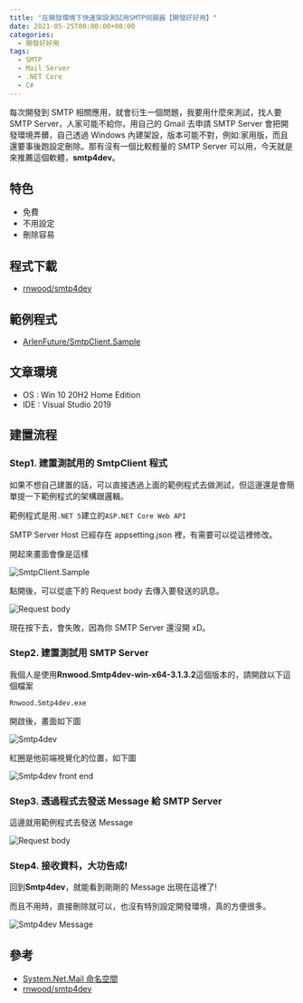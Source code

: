 ```yaml
---
title: "在開發環境下快速架設測試用SMTP伺服器【開發好好用】"
date: 2021-05-25T00:00:00+08:00
categories:
  - 開發好好用
tags:
  - SMTP
  - Mail Server
  - .NET Core
  - C#
---
```


每次開發到 SMTP 相關應用，就會衍生一個問題，我要用什麼來測試，找人要 SMTP Server，人家可能不給你，用自己的 Gmail 去申請 SMTP Server 會把開發環境弄髒，自己透過 Windows 內建架設，版本可能不對，例如:家用版，而且還要事後跑設定刪除。那有沒有一個比較輕量的 SMTP Server 可以用，今天就是來推薦這個軟體，**smtp4dev**。

## 特色

- 免費
- 不用設定
- 刪除容易

## 程式下載

- [rnwood/smtp4dev](https://github.com/rnwood/smtp4dev)

## 範例程式

- [ArlenFuture/SmtpClient.Sample](https://github.com/ArlenFuture/SmtpClient.Sample)

## 文章環境

- OS : Win 10 20H2 Home Edition
- IDE : Visual Studio 2019

## 建置流程

### Step1. 建置測試用的 SmtpClient 程式

如果不想自己建置的話，可以直接透過上面的範例程式去做測試，但這邊還是會簡單提一下範例程式的架構跟邏輯。

範例程式是用`.NET 5`建立的`ASP.NET Core Web API`

SMTP Server Host 已經存在 appsetting.json 裡，有需要可以從這裡修改。

開起來畫面會像是這樣

![SmtpClient.Sample](/assets/images/post/2021-05-25-How-to-easy-test-your-smtp-client-on-local/1.jpg "SmtpClient.Sample")

點開後，可以從底下的 Request body 去傳入要發送的訊息。

![Request body](/assets/images/post/2021-05-25-How-to-easy-test-your-smtp-client-on-local/2.jpg "Request body")

現在按下去，會失敗，因為你 SMTP Server 還沒開 xD。

### Step2. 建置測試用 SMTP Server

我個人是使用**Rnwood.Smtp4dev-win-x64-3.1.3.2**這個版本的，請開啟以下這個檔案

```
Rnwood.Smtp4dev.exe
```

開啟後，畫面如下圖

![Smtp4dev](/assets/images/post/2021-05-25-How-to-easy-test-your-smtp-client-on-local/3.jpg "Smtp4dev")

紅圈是他前端視覺化的位置，如下圖

![Smtp4dev front end](/assets/images/post/2021-05-25-How-to-easy-test-your-smtp-client-on-local/4.jpg "Smtp4dev front end")

### Step3. 透過程式去發送 Message 給 SMTP Server

這邊就用範例程式去發送 Message

![Request body](/assets/images/post/2021-05-25-How-to-easy-test-your-smtp-client-on-local/2.jpg "Request body")

### Step4. 接收資料，大功告成!

回到**Smtp4dev**，就能看到剛剛的 Message 出現在這裡了!

而且不用時，直接刪除就可以，也沒有特別設定開發環境，真的方便很多。

![Smtp4dev Message](/assets/images/post/2021-05-25-How-to-easy-test-your-smtp-client-on-local/5.jpg "Smtp4dev Message")

## 參考

- [System.Net.Mail 命名空間](https://docs.microsoft.com/zh-tw/dotnet/api/system.net.mail?view=net-5.0)
- [rnwood/smtp4dev](https://github.com/rnwood/smtp4dev)
